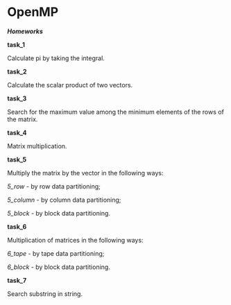 # OpenMP
***Homeworks***

**task_1** 

Calculate pi by taking the integral.

**task_2** 

Calculate the scalar product of two vectors.

**task_3**

Search for the maximum value among the minimum elements of the rows of the matrix.

**task_4**

Matrix multiplication.

**task_5** 

Multiply the matrix by the vector in the following ways: 

*5_row* - by row data partitioning;

*5_column* - by column data partitioning;

*5_block* - by block data partitioning.

**task_6** 

Multiplication of matrices in the following ways:

*6_tape* - by tape data partitioning;

*6_block* - by block data partitioning.

**task_7**

Search substring in string.
